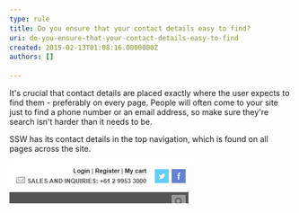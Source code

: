 ```yaml
---
type: rule
title: Do you ensure that your contact details easy to find?
uri: do-you-ensure-that-your-contact-details-easy-to-find
created: 2015-02-13T01:08:16.0000000Z
authors: []

---
```


It's crucial that contact details are placed exactly where the user expects to find       them - preferably on every page. People will often come to your site just to find       a phone number or an email address, so make sure they're search isn't harder than       it needs to be.

SSW has its contact details in the top navigation, which is found on all pages across       the site.
 
![SSW's contact details on the web site](../../assets/MarketingContactBar.gif)
